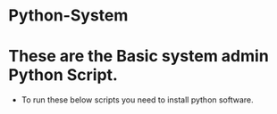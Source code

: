 # Python-System
These are the Basic system admin Python Script.
===============
* To run these below scripts you need to install python software.
